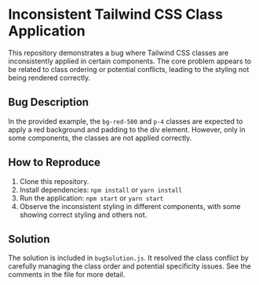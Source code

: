 # Inconsistent Tailwind CSS Class Application

This repository demonstrates a bug where Tailwind CSS classes are inconsistently applied in certain components.  The core problem appears to be related to class ordering or potential conflicts, leading to the styling not being rendered correctly.

## Bug Description

In the provided example, the `bg-red-500` and `p-4` classes are expected to apply a red background and padding to the div element. However, only in some components, the classes are not applied correctly.

## How to Reproduce

1. Clone this repository.
2. Install dependencies: `npm install` or `yarn install`
3. Run the application: `npm start` or `yarn start`
4. Observe the inconsistent styling in different components, with some showing correct styling and others not.

## Solution

The solution is included in `bugSolution.js`. It resolved the class conflict by carefully managing the class order and potential specificity issues.  See the comments in the file for more detail.